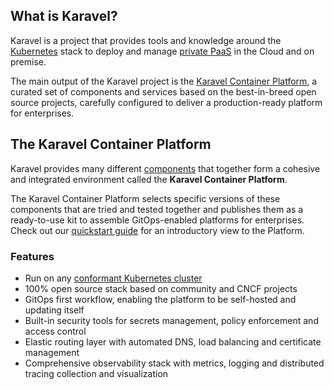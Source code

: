 ## What is Karavel?

Karavel is a project that provides tools and knowledge around the [Kubernetes]
stack to deploy and manage [private PaaS] in the Cloud and on premise.

The main output of the Karavel project is the [Karavel Container Platform](#the-karavel-platform), a curated
set of components and services based on the best-in-breed open source projects, carefully configured to deliver
a production-ready platform for enterprises.

## The Karavel Container Platform

Karavel provides many different [components] that together form a cohesive and integrated environment
called the **Karavel Container Platform**.

The Karavel Container Platform selects specific versions of these components that are tried and tested together
and publishes them as a ready-to-use kit to assemble GitOps-enabled platforms for enterprises. Check out
our [quickstart guide] for an introductory view to the Platform.

### Features

- Run on any [conformant Kubernetes cluster]
- 100% open source stack based on community and CNCF projects
- GitOps first workflow, enabling the platform to be self-hosted and updating itself
- Built-in security tools for secrets management, policy enforcement and access control
- Elastic routing layer with automated DNS, load balancing and certificate management
- Comprehensive observability stack with metrics, logging and distributed tracing collection and visualization

[Kubernetes]: https://kubernetes.io
[private PaaS]: https://en.wikipedia.org/wiki/Platform_as_a_service#Public,_private_and_hybrid
[components]: ./components/index.md
[quickstart guide]: ./quickstart.md
[conformant Kubernetes cluster]: https://www.cncf.io/certification/software-conformance/
